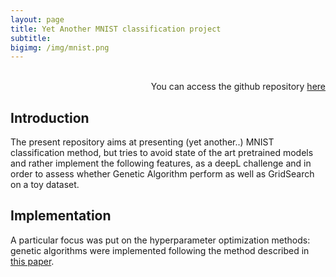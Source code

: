```yaml
---
layout: page
title: Yet Another MNIST classification project
subtitle: 
bigimg: /img/mnist.png
---
```


<p align="right">
<br>You can access the github repository <a href="https://github.com/ymentha14/DeepLClassifWeightSharing"> here </a><br>
</p>

## Introduction

The present repository aims at presenting (yet another..) MNIST classification method, but tries to avoid state of the art pretrained models and rather implement the following features, as a deepL challenge and in order to assess whether Genetic Algorithm perform as well as GridSearch on a toy dataset.

## Implementation
A particular focus was put on the hyperparameter optimization methods: genetic algorithms were implemented following the method described in <a href="https://link.springer.com/article/10.1007/BF00175354"> this paper</a>. 


